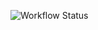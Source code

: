 ![Workflow Status](https://github.com/anablgallardo/validacion-script/actions/workflows/validate.yml/badge.svg)
